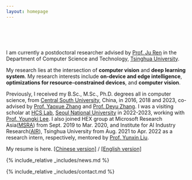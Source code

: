 ```yaml
---
layout: homepage
---
```


<h1 id="about-me"></h1>

<h2 style="margin: 80px 0px 10px;"></h2>



I am currently a postdoctoral researcher advised by [Prof. Ju Ren](https://juren1987.github.io/) in the Department of Computer Science and Technology, [Tsinghua University](https://www.tsinghua.edu.cn/). 

My research lies at the intersection of **computer vision** and **deep learning system**. My research interests include **on-device and edge intelligence**, **optimizations for resource-constrained devices**, and **computer vision**.

Previously, I received my B.Sc., M.Sc., Ph.D. degrees all in computer science, from [Central South University](https://www.csu.edu.cn/), China, in 2016, 2018 and 2023, co-advised by [Prof. Yaoxue Zhang](https://www.cs.tsinghua.edu.cn/csen/info/1059/4004.htm") and [Prof. Deyu Zhang](https://deyujonney.github.io/deyu/). I was a visiting scholar at [HCS Lab](https://hcs.snu.ac.kr/), [Seoul National University](https://en.snu.ac.kr/) in 2022-2023, working with [Prof. Youngki Lee](http://youngkilee.blogspot.com/). I also joined HEX group at Microsoft Research Asia([MSRA](https://www.msra.cn/)) from Sept. 2019 to Mar. 2020, and Institute for AI Industry Research([AIR](https://air.tsinghua.edu.cn/)), Tsinghua University from Aug. 2021 to Apr. 2022 as a research intern, respectively, mentored by [Prof. Yunxin Liu](https://yunxinliu.github.io/). 

My resume is here. [[Chinese version]](./resume_ch.pdf) / [[English version]]((./resume_EN.pdf))

<!--
<strong style="color:#e74d3c; font-weight:600"><strong style="color:#e74d3c; font-weight:600">I am actively looking for self-motivated Ph.D. students with interests in computer vision and machine learning. If you are interested, please send me an email.</strong></strong>
-->

{% include_relative _includes/news.md %}

{% include_relative _includes/contact.md %}
